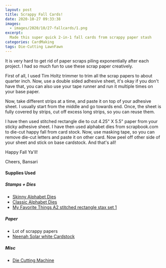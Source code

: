 ```yaml
---
layout: post
title: Scrappy Fall Cards!
date: 2020-10-27 09:33:38
images: 
  - images/2020/10/27-fallcards/1.png
excerpt:
  Made this super quick 2-in-1 fall cards from scrappy paper stash
categories: CardMaking
tags: Die-Cutting LawnFawn 
---
```


It is very hard to get rid of paper scraps piling exponentially after each project. I had so much fun to use these scrap paper creatively.

First of all, I used Tim Holtz trimmer to trim all the scrap papers to about quarter inch. Now, use a double sided adhesive sheet, it's okay if you don't have that, you can also use your tape runner and run it multiple times on your base paper. 

Now, take different strips at a time, and paste it on top of your adhesive sheet. I usually start from the middle and go towards end. 
Once, the sheet is fully covered by strips, cut off excess long strips, so you can reuse them. 

I have then used stitched rectangle die to cut 4.25" X 5.5" paper from your sticky adhesive sheet. I have then used alphabet dies from scrapbook.com to die-cut happy fall from card stock. Now, use masking tape, so you can remove die-cut letters and paste it on other card. 
Now peel off other side of your sheet and stick on base cardstock. And that's all!

Happy Fall Ya'll!

Cheers,
Bansari

#### Supplies Used
##### Stamps + Dies
 - [Skinny Alphabet Dies](!https://www.scrapbook.com/store/sbc-alphadies-1.html)
 - [Classic Alphabet Dies](!https://www.scrapbook.com/store/sbc-alphadies-3.html)
 - [My Favorite Things A2 stitched rectangle stax set 1](!https://mftstamps.com/products/a2-stitched-rectangle-stax-set-2-die-namics)

##### Paper
 - Lot of scrappy papers
 - [Neenah Solar white Cardstock](!https://www.joann.com/classic-crest-250-pk-8.5x11-cardstocks-solar-white/15722937.html)

##### Misc
 - [Die Cutting Machine](!https://www.amazon.com/Sizzix-660425-Machine-8-Inch-White/dp/B00R50G34U) 
 
